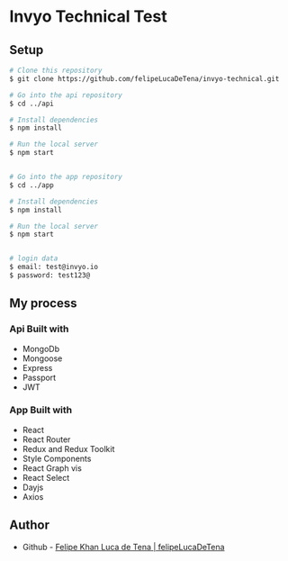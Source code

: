 # Invyo Technical Test

## Setup

```bash
# Clone this repository
$ git clone https://github.com/felipeLucaDeTena/invyo-technical.git

# Go into the api repository
$ cd ../api

# Install dependencies
$ npm install

# Run the local server
$ npm start


# Go into the app repository
$ cd ../app

# Install dependencies
$ npm install

# Run the local server
$ npm start


# login data
$ email: test@invyo.io
$ password: test123@


```

## My process

### Api Built with

- MongoDb
- Mongoose
- Express
- Passport
- JWT

### App Built with

- React
- React Router
- Redux and Redux Toolkit
- Style Components
- React Graph vis
- React Select
- Dayjs
- Axios

## Author

- Github - [Felipe Khan Luca de Tena | felipeLucaDeTena](https://github.com/felipeLucaDeTena)
